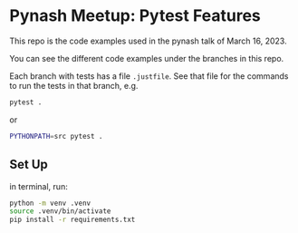 # Pynash Meetup: Pytest Features

This repo is the code examples used in the pynash talk of March 16, 2023.

You can see the different code examples under the branches in this repo.

Each branch with tests has a file `.justfile`. See that file for the commands to run the tests in that branch, e.g.
```bash
pytest .
```
or
```bash
PYTHONPATH=src pytest .
```

## Set Up

in terminal, run:

``` bash
python -m venv .venv
source .venv/bin/activate
pip install -r requirements.txt
```